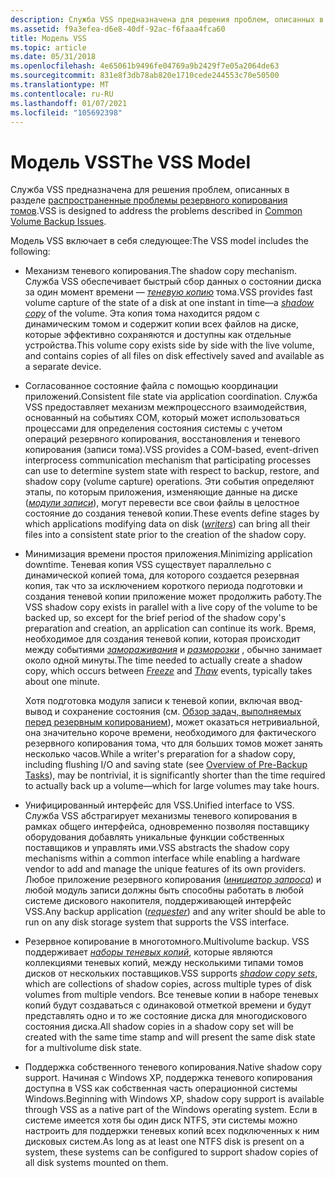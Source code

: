 ```yaml
---
description: Служба VSS предназначена для решения проблем, описанных в разделе распространенные проблемы резервного копирования томов.
ms.assetid: f9a3efea-d6e8-40df-92ac-f6faaa4fca60
title: Модель VSS
ms.topic: article
ms.date: 05/31/2018
ms.openlocfilehash: 4e65061b9496fe04769a9b2429f7e05a2064de63
ms.sourcegitcommit: 831e8f3db78ab820e1710cede244553c70e50500
ms.translationtype: MT
ms.contentlocale: ru-RU
ms.lasthandoff: 01/07/2021
ms.locfileid: "105692398"
---
```

# <a name="the-vss-model"></a><span data-ttu-id="e94f4-103">Модель VSS</span><span class="sxs-lookup"><span data-stu-id="e94f4-103">The VSS Model</span></span>

<span data-ttu-id="e94f4-104">Служба VSS предназначена для решения проблем, описанных в разделе [распространенные проблемы резервного копирования томов](common-volume-backup-issues.md).</span><span class="sxs-lookup"><span data-stu-id="e94f4-104">VSS is designed to address the problems described in [Common Volume Backup Issues](common-volume-backup-issues.md).</span></span>

<span data-ttu-id="e94f4-105">Модель VSS включает в себя следующее:</span><span class="sxs-lookup"><span data-stu-id="e94f4-105">The VSS model includes the following:</span></span>

-   <span data-ttu-id="e94f4-106">Механизм теневого копирования.</span><span class="sxs-lookup"><span data-stu-id="e94f4-106">The shadow copy mechanism.</span></span> <span data-ttu-id="e94f4-107">Служба VSS обеспечивает быстрый сбор данных о состоянии диска за один момент времени — [*теневую копию*](vssgloss-s.md) тома.</span><span class="sxs-lookup"><span data-stu-id="e94f4-107">VSS provides fast volume capture of the state of a disk at one instant in time—a [*shadow copy*](vssgloss-s.md) of the volume.</span></span> <span data-ttu-id="e94f4-108">Эта копия тома находится рядом с динамическим томом и содержит копии всех файлов на диске, которые эффективно сохраняются и доступны как отдельные устройства.</span><span class="sxs-lookup"><span data-stu-id="e94f4-108">This volume copy exists side by side with the live volume, and contains copies of all files on disk effectively saved and available as a separate device.</span></span>
-   <span data-ttu-id="e94f4-109">Согласованное состояние файла с помощью координации приложений.</span><span class="sxs-lookup"><span data-stu-id="e94f4-109">Consistent file state via application coordination.</span></span> <span data-ttu-id="e94f4-110">Служба VSS предоставляет механизм межпроцессного взаимодействия, основанный на событиях COM, который может использоваться процессами для определения состояния системы с учетом операций резервного копирования, восстановления и теневого копирования (записи тома).</span><span class="sxs-lookup"><span data-stu-id="e94f4-110">VSS provides a COM-based, event-driven interprocess communication mechanism that participating processes can use to determine system state with respect to backup, restore, and shadow copy (volume capture) operations.</span></span> <span data-ttu-id="e94f4-111">Эти события определяют этапы, по которым приложения, изменяющие данные на диске ([*модули записи*](vssgloss-w.md)), могут перевести все свои файлы в целостное состояние до создания теневой копии.</span><span class="sxs-lookup"><span data-stu-id="e94f4-111">These events define stages by which applications modifying data on disk ([*writers*](vssgloss-w.md)) can bring all their files into a consistent state prior to the creation of the shadow copy.</span></span>
-   <span data-ttu-id="e94f4-112">Минимизация времени простоя приложения.</span><span class="sxs-lookup"><span data-stu-id="e94f4-112">Minimizing application downtime.</span></span> <span data-ttu-id="e94f4-113">Теневая копия VSS существует параллельно с динамической копией тома, для которого создается резервная копия, так что за исключением короткого периода подготовки и создания теневой копии приложение может продолжить работу.</span><span class="sxs-lookup"><span data-stu-id="e94f4-113">The VSS shadow copy exists in parallel with a live copy of the volume to be backed up, so except for the brief period of the shadow copy's preparation and creation, an application can continue its work.</span></span> <span data-ttu-id="e94f4-114">Время, необходимое для создания теневой копии, которая происходит между событиями [*замораживания*](vssgloss-f.md) и [*разморозки*](vssgloss-t.md) , обычно занимает около одной минуты.</span><span class="sxs-lookup"><span data-stu-id="e94f4-114">The time needed to actually create a shadow copy, which occurs between [*Freeze*](vssgloss-f.md) and [*Thaw*](vssgloss-t.md) events, typically takes about one minute.</span></span>

    <span data-ttu-id="e94f4-115">Хотя подготовка модуля записи к теневой копии, включая ввод-вывод и сохранение состояния (см. [Обзор задач, выполняемых перед резервным копированием](overview-of-pre-backup-tasks.md)), может оказаться нетривиальной, она значительно короче времени, необходимого для фактического резервного копирования тома, что для больших томов может занять несколько часов.</span><span class="sxs-lookup"><span data-stu-id="e94f4-115">While a writer's preparation for a shadow copy, including flushing I/O and saving state (see [Overview of Pre-Backup Tasks](overview-of-pre-backup-tasks.md)), may be nontrivial, it is significantly shorter than the time required to actually back up a volume—which for large volumes may take hours.</span></span>

-   <span data-ttu-id="e94f4-116">Унифицированный интерфейс для VSS.</span><span class="sxs-lookup"><span data-stu-id="e94f4-116">Unified interface to VSS.</span></span> <span data-ttu-id="e94f4-117">Служба VSS абстрагирует механизмы теневого копирования в рамках общего интерфейса, одновременно позволяя поставщику оборудования добавлять уникальные функции собственных поставщиков и управлять ими.</span><span class="sxs-lookup"><span data-stu-id="e94f4-117">VSS abstracts the shadow copy mechanisms within a common interface while enabling a hardware vendor to add and manage the unique features of its own providers.</span></span> <span data-ttu-id="e94f4-118">Любое приложение резервного копирования ([*инициатор запроса*](vssgloss-r.md)) и любой модуль записи должны быть способны работать в любой системе дискового накопителя, поддерживающей интерфейс VSS.</span><span class="sxs-lookup"><span data-stu-id="e94f4-118">Any backup application ([*requester*](vssgloss-r.md)) and any writer should be able to run on any disk storage system that supports the VSS interface.</span></span>
-   <span data-ttu-id="e94f4-119">Резервное копирование в многотомного.</span><span class="sxs-lookup"><span data-stu-id="e94f4-119">Multivolume backup.</span></span> <span data-ttu-id="e94f4-120">VSS поддерживает [*наборы теневых копий*](vssgloss-s.md), которые являются коллекциями теневых копий, между несколькими типами томов дисков от нескольких поставщиков.</span><span class="sxs-lookup"><span data-stu-id="e94f4-120">VSS supports [*shadow copy sets*](vssgloss-s.md), which are collections of shadow copies, across multiple types of disk volumes from multiple vendors.</span></span> <span data-ttu-id="e94f4-121">Все теневые копии в наборе теневых копий будут создаваться с одинаковой отметкой времени и будут представлять одно и то же состояние диска для многодискового состояния диска.</span><span class="sxs-lookup"><span data-stu-id="e94f4-121">All shadow copies in a shadow copy set will be created with the same time stamp and will present the same disk state for a multivolume disk state.</span></span>
-   <span data-ttu-id="e94f4-122">Поддержка собственного теневого копирования.</span><span class="sxs-lookup"><span data-stu-id="e94f4-122">Native shadow copy support.</span></span> <span data-ttu-id="e94f4-123">Начиная с Windows XP, поддержка теневого копирования доступна в VSS как собственная часть операционной системы Windows.</span><span class="sxs-lookup"><span data-stu-id="e94f4-123">Beginning with Windows XP, shadow copy support is available through VSS as a native part of the Windows operating system.</span></span> <span data-ttu-id="e94f4-124">Если в системе имеется хотя бы один диск NTFS, эти системы можно настроить для поддержки теневых копий всех подключенных к ним дисковых систем.</span><span class="sxs-lookup"><span data-stu-id="e94f4-124">As long as at least one NTFS disk is present on a system, these systems can be configured to support shadow copies of all disk systems mounted on them.</span></span>

 

 




